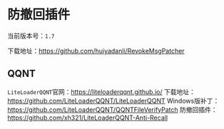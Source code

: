 # 防撤回插件

当前版本号：`1.7`

下载地址：<https://github.com/huiyadanli/RevokeMsgPatcher>

## QQNT

`LiteLoaderQQNT`官网：<https://liteloaderqqnt.github.io/>
下载地址：<https://github.com/LiteLoaderQQNT/LiteLoaderQQNT>
Windows版补丁：<https://github.com/LiteLoaderQQNT/QQNTFileVerifyPatch>
防撤回插件：<https://github.com/xh321/LiteLoaderQQNT-Anti-Recall>

